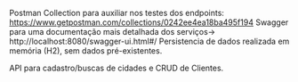 Postman Collection para auxiliar nos testes dos endpoints: https://www.getpostman.com/collections/0242ee4ea18ba495f194
Swagger para uma documentação mais detalhada dos serviços-> http://localhost:8080/swagger-ui.html#/
Persistencia de dados realizada em memória (H2), sem dados pré-existentes.

API para cadastro/buscas de cidades e CRUD de Clientes.

